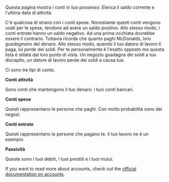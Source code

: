 Questa pagina mostra i conti in tuo possesso. Elenca il saldo corrente e l'ultima data di attività.

C'è qualcosa di strano con i conti spese. Nonostante questi conti vengono usati per le spese, tendono ad avere un saldo positivo. Allo stesso modo, i conti entrate hanno un saldo negativo. Ad una prima occhiata dovrebbe essere il contrario. Tuttavia ricorda che quanto paghi McDonalds, loro *guadagnano* del denaro. Allo stesso modo, quando il tuo datore di lavoro ti paga, lui *perde* dei soldi. Per te personalmente è l'esatto opposto ma questa lista è stilata dal loro punto di vista. Un negozio guadagna dei soldi a tuo discapito, un datore di lavoro perde dei soldi a causa tua.

Ci sono tre tipi di conto.

**Conti attività**

Sono conti che mantengono il tuo denaro: i tuoi conti bancari.

**Conti spese**

Questi rappresentano le persone che paghi. Con molto probabilità sono dei negozi.

**Conti entrate**

Questi rappresentano le persone che pagano te. Il tuo lavoro ne è un esempio.

**Passività**

Queste sono i tuoi debiti, i tuoi prestiti e i tuoi mutui.

If you want to read more about accounts, check out the [official documentation on accounts](https://docs.firefly-iii.org/concepts/accounts).